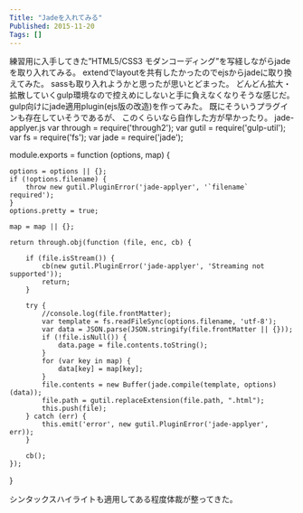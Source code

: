```yaml
---
Title: "Jadeを入れてみる"
Published: 2015-11-20
Tags: []
---
```


練習用に入手してきた”HTML5/CSS3 モダンコーディング”を写経しながらjadeを取り入れてみる。
extendでlayoutを共有したかったのでejsからjadeに取り換えてみた。
sassも取り入れようかと思ったが思いとどまった。
どんどん拡大・拡散していくgulp環境なので控えめにしないと手に負えなくなりそうな感じだ。
gulp向けにjade適用plugin(ejs版の改造)を作ってみた。
既にそういうプラグインも存在していそうであるが、
このくらいなら自作した方が早かったり。
jade-applyer.js
var through = require('through2');
var gutil = require('gulp-util');
var fs = require('fs');
var jade = require('jade');

module.exports = function (options, map) {

    options = options || {};
    if (!options.filename) {
        throw new gutil.PluginError('jade-applyer', '`filename` required');
    }
    options.pretty = true;

    map = map || {};

    return through.obj(function (file, enc, cb) {

        if (file.isStream()) {
            cb(new gutil.PluginError('jade-applyer', 'Streaming not supported'));
            return;
        }

        try {
            //console.log(file.frontMatter);
            var template = fs.readFileSync(options.filename, 'utf-8');
            var data = JSON.parse(JSON.stringify(file.frontMatter || {}));
            if (!file.isNull()) {
                data.page = file.contents.toString();
            }
            for (var key in map) {
                data[key] = map[key];
            }
            file.contents = new Buffer(jade.compile(template, options)(data));
            file.path = gutil.replaceExtension(file.path, ".html");
            this.push(file);
        } catch (err) {
            this.emit('error', new gutil.PluginError('jade-applyer', err));
        }

        cb();
    });
}

シンタックスハイライトも適用してある程度体裁が整ってきた。
